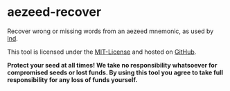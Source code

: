 # aezeed-recover

Recover wrong or missing words from an aezeed mnemonic, as used
by [lnd](https://github.com/lightningnetwork/lnd).

This tool is licensed under the [MIT-License](./LICENSE.md) and hosted
on [GitHub](github.com/941design/aezeed-recover).

**Protect your seed at all times! We take no responsibility whatsoever for
compromised seeds or lost funds. By using this tool you agree to take full
responsibility for any loss of funds yourself.**
